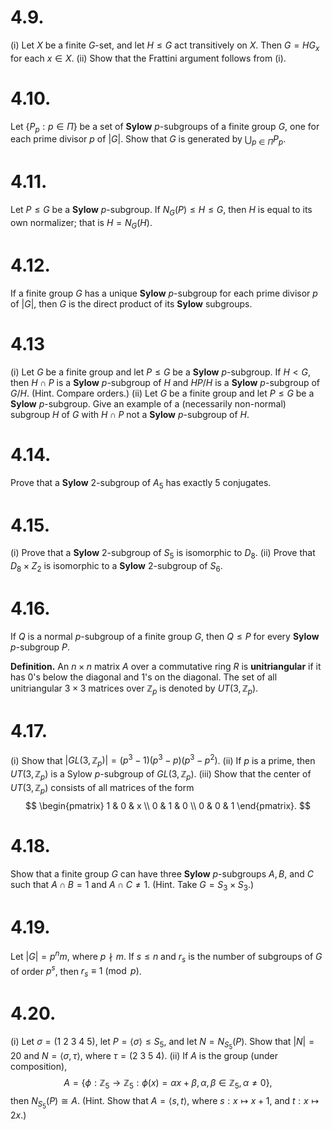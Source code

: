 
# 4.9.
 (i) Let $X$ be a finite $G$-set, and let $H \le G$ act transitively on $X$. Then $G = HG_x$ for each $x \in X$.
(ii) Show that the Frattini argument follows from (i).


# 4.10.
 Let $\{P_p : p \in \Pi\}$ be a set of **Sylow** $p$-subgroups of a finite group $G$, one for each prime divisor $p$ of $|G|$. Show that $G$ is generated by $\bigcup_{p \in \Pi} P_p$.


# 4.11.
Let $P \le G$ be a **Sylow** $p$-subgroup. If $N_G(P) \le H \le G$, then $H$ is equal to its own normalizer; that is $H = N_G(H)$.


# 4.12.
If a finite group $G$ has a unique **Sylow** $p$-subgroup for each prime divisor $p$ of $|G|$, then $G$ is the direct product of its **Sylow** subgroups.


# 4.13
 (i) Let $G$ be a finite group and let $P \le G$ be a **Sylow** $p$-subgroup. If $H < G$, then $H \cap P$ is a **Sylow** $p$-subgroup of $H$ and $HP/H$ is a **Sylow** $p$-subgroup of $G/H$. (Hint. Compare orders.)
(ii) Let $G$ be a finite group and let $P \le G$ be a **Sylow** $p$-subgroup. Give an example of a (necessarily non-normal) subgroup $H$ of $G$ with $H \cap P$ not a **Sylow** $p$-subgroup of $H$.


# 4.14.
 Prove that a **Sylow** 2-subgroup of $A_5$ has exactly 5 conjugates.
 

# 4.15.
(i) Prove that a **Sylow** 2-subgroup of $S_5$ is isomorphic to $D_8$.
(ii) Prove that $D_8 \times Z_2$ is isomorphic to a **Sylow** 2-subgroup of $S_6$.


# 4.16.
If $Q$ is a normal $p$-subgroup of a finite group $G$, then $Q \le P$ for every **Sylow** $p$-subgroup $P$.


**Definition.** An $n \times n$ matrix $A$ over a commutative ring $R$ is **unitriangular** if it has $0$'s below the diagonal and $1$'s on the diagonal. The set of all unitriangular $3 \times 3$ matrices over $\mathbb{Z}_p$ is denoted by $UT(3, \mathbb{Z}_p)$.


# 4.17.
 (i) Show that $|GL(3, \mathbb{Z}_p)| = (p^3 - 1)(p^3 - p)(p^3 - p^2)$.
(ii) If $p$ is a prime, then $UT(3, \mathbb{Z}_p)$ is a Sylow $p$-subgroup of $GL(3, \mathbb{Z}_p)$.
(iii) Show that the center of $UT(3, \mathbb{Z}_p)$ consists of all matrices of the form$$ \begin{pmatrix} 1 & 0 & x \\ 0 & 1 & 0 \\ 0 & 0 & 1 \end{pmatrix}. $$


# 4.18.
 Show that a finite group $G$ can have three **Sylow** $p$-subgroups $A, B$, and $C$ such that $A \cap B = 1$ and $A \cap C \neq 1$. (Hint. Take $G = S_3 \times S_3$.)



# 4.19.
Let $|G| = p^n m$, where $p \nmid m$. If $s \le n$ and $r_s$ is the number of subgroups of $G$ of order $p^s$, then $r_s \equiv 1 \pmod{p}$.



# 4.20.
 (i) Let $\sigma = (1\ 2\ 3\ 4\ 5)$, let $P = \langle \sigma \rangle \le S_5$, and let $N = N_{S_5}(P)$. Show that $|N| = 20$ and $N = \langle \sigma, \tau \rangle$, where $\tau = (2\ 3\ 5\ 4)$.
(ii) If $A$ is the group (under composition),
$$ A = \{ \phi: \mathbb{Z}_5 \to \mathbb{Z}_5 : \phi(x) = \alpha x + \beta, \alpha, \beta \in \mathbb{Z}_5, \alpha \neq 0 \}, $$
then $N_{S_5}(P) \cong A$. (Hint. Show that $A = \langle s, t \rangle$, where $s: x \mapsto x + 1$, and $t: x \mapsto 2x$.)